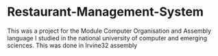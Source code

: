 # Restaurant-Management-System
This was a project for the Module Computer Organisation and Assembly language I studied in the national university of computer and emerging sciences. 
This was done in Irvine32 assembly 
